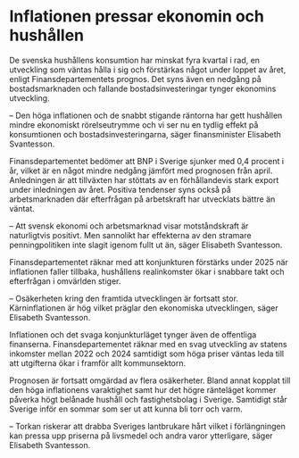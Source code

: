 # Inflationen pressar ekonomin och hushållen

De svenska hushållens konsumtion har minskat fyra kvartal i rad, en utveckling som väntas hålla i sig och förstärkas något under loppet av året, enligt Finansdepartementets prognos. Det syns även en nedgång på bostadsmarknaden och fallande bostadsinvesteringar tynger ekonomins utveckling.

– Den höga inflationen och de snabbt stigande räntorna har gett hushållen mindre ekonomiskt rörelseutrymme och vi ser nu en tydlig effekt på konsumtionen och bostadsinvesteringarna, säger finansminister Elisabeth Svantesson.

Finansdepartementet bedömer att BNP i Sverige sjunker med 0,4 procent i år, vilket är en något mindre nedgång jämfört med prognosen från april. Anledningen är att tillväxten har stöttats av en förhållandevis stark export under inledningen av året. Positiva tendenser syns också på arbetsmarknaden där efterfrågan på arbetskraft har utvecklats bättre än väntat.

– Att svensk ekonomi och arbetsmarknad visar motståndskraft är naturligtvis positivt. Men sannolikt har effekterna av den stramare penningpolitiken inte slagit igenom fullt ut än, säger Elisabeth Svantesson.

Finansdepartementet räknar med att konjunkturen förstärks under 2025 när inflationen faller tillbaka, hushållens realinkomster ökar i snabbare takt och efterfrågan i omvärlden stiger.

– Osäkerheten kring den framtida utvecklingen är fortsatt stor. Kärninflationen är hög vilket präglar den ekonomiska utvecklingen, säger Elisabeth Svantesson.

Inflationen och det svaga konjunkturläget tynger även de offentliga finanserna. Finansdepartementet räknar med en svag utveckling av statens inkomster mellan 2022 och 2024 samtidigt som höga priser väntas leda till att utgifterna ökar i framför allt kommunsektorn.

Prognosen är fortsatt omgärdad av flera osäkerheter. Bland annat kopplat till den höga inflationens varaktighet samt hur det högre ränteläget kommer påverka högt belånade hushåll och fastighetsbolag i Sverige. Samtidigt står Sverige inför en sommar som ser ut att kunna bli torr och varm.

– Torkan riskerar att drabba Sveriges lantbrukare hårt vilket i förlängningen kan pressa upp priserna på livsmedel och andra varor ytterligare, säger Elisabeth Svantesson.
